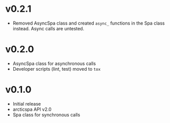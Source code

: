 # v0.2.1
- Removed AsyncSpa class and created `async_` functions in the Spa class instead. Async calls are untested.

# v0.2.0
- AsyncSpa class for asynchronous calls
- Developer scripts (lint, test) moved to `tox`

# v0.1.0
- Initial release
- arcticspa API v2.0
- Spa class for synchronous calls
